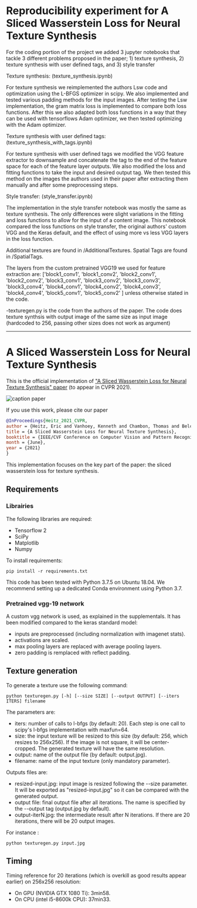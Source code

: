 # Reproducibility experiment for A Sliced Wasserstein Loss for Neural Texture Synthesis

For the coding portion of the project we added 3 jupyter notebooks that tackle 3 different problems proposed in the paper; 1) texture synthesis, 2) texture synthesis with user defined tags, and 3) style transfer

Texture synthesis: (texture_synthesis.ipynb)

For texture synthesis we reimplemented the authors Lsw code and optimization using the L-BFGS optimizer in scipy. We also implemented and tested various padding methods for the input images. After testing the Lsw implementation, the gram matrix loss is implemented to compare both loss functions. After this we also adapted both loss functions in a way that they can be used with tensorflows Adam optimizer, we then tested optimizing with the Adam optimizer.

Texture synthesis with user defined tags: (texture_synthesis_with_tags.ipynb)

For texture synthesis with user defined tags we modified the VGG feature extractor to downsample and concatenate the tag to the end of the feature space for each of the feature layer outputs. We also modified the loss and fitting functions to take the input and desired output tag. We then tested this method on the images the authors used in their paper after extracting them manually and after some preprocessing steps.

Style transfer: (style_transfer.ipynb)

The implementation in the style transfer notebook was mostly the same as texture synthesis. The only differences were slight variations in the fitting and loss functions to allow for the input of a content image. This notebook compared the loss functions on style transfer, the original authors' custom VGG and the Keras default, and the effect of using more vs less VGG layers in the loss function.

Additional textures are found in /AdditionalTextures. Spatial Tags are found in /SpatialTags.

The layers from the custom pretrained VGG19 we used for feature extraction are:
         ['block1_conv1',
          'block1_conv2',
          'block2_conv1',
          'block2_conv2',
          'block3_conv1', 
          'block3_conv2',
          'block3_conv3',
          'block3_conv4',
          'block4_conv1', 
          'block4_conv2',
          'block4_conv3',
          'block4_conv4',
          'block5_conv1',
          'block5_conv2'
          ]
unless otherwise stated in the code.

-texturegen.py is the code from the authors of the paper. The code does texture synthsis with output image of the same size as input image (hardcoded to 256, passing other sizes does not work as argument)
____________________________________________________________________________________________________________________________________________________________________
# A Sliced Wasserstein Loss for Neural Texture Synthesis

This is the official implementation of  ["A Sliced Wasserstein Loss for Neural Texture Synthesis" paper](https://arxiv.org/abs/2006.07229) (to appear in CVPR 2021).

![caption paper](https://unity-grenoble.github.io/website/images/thumbnails/publication_sliced_wasserstein_loss.png)

If you use this work, please cite our paper
```Bibtex
@InProceedings{Heitz_2021_CVPR,
author = {Heitz, Eric and Vanhoey, Kenneth and Chambon, Thomas and Belcour, Laurent},
title = {A Sliced Wasserstein Loss for Neural Texture Synthesis},
booktitle = {IEEE/CVF Conference on Computer Vision and Pattern Recognition (CVPR)},
month = {June},
year = {2021}
}
```

This implementation focuses on the key part of the paper: the sliced wasserstein loss for texture synthesis.

## Requirements

### Librairies

The following libraries are required:

- Tensorflow 2
- SciPy
- Matplotlib
- Numpy

To install requirements:


```setup
pip install -r requirements.txt
```

This code has been tested with Python 3.7.5 on Ubuntu 18.04.
We recommend setting up a dedicated Conda environment using Python 3.7.

### Pretrained vgg-19 network

A custom vgg network is used, as explained in the supplementals.
It has been modified compared to the keras standard model:

- inputs are preprocessed (including normalization with imagenet stats).
- activations are scaled.
- max pooling layers are replaced with average pooling layers.
- zero padding is remplaced with reflect padding.

## Texture generation

To generate a texture use the following command:

```eval
python texturegen.py [-h] [--size SIZE] [--output OUTPUT] [--iters ITERS] filename
```

The parameters are:

- iters: number of calls to l-bfgs (by default: 20). Each step is one call to scipy's l-bfgs implementation with maxfun=64.
- size: the input texture will be resized to this size (by default: 256, which resizes to 256x256). If the image is not square, it will be center-cropped. The generated texture will have the same resolution.
- output: name of the output file (by default: output.jpg).
- filename: name of the input texture (only mandatory parameter).

Outputs files are:

- resized-input.jpg: input image is resized following the --size parameter. It will be exported as "resized-input.jpg" so it can be compared with the generated output.
- output file: final output file after all iterations. The name is specified by the --output tag (output.jpg by default).
- output-iterN.jpg: the intermediate result after N iterations. If there are 20 iterations, there will be 20 output images.


For instance :

```
python texturegen.py input.jpg
```

## Timing

Timing reference for 20 iterations (which is overkill as good results appear earlier) on 256x256 resolution:

- On GPU (NVIDIA GTX 1080 Ti): 3min58.
- On CPU (intel i5-8600k CPU): 37min33.
